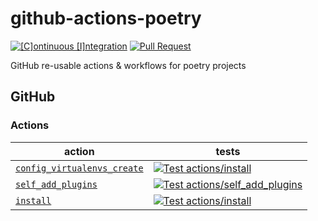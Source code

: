 # github-actions-poetry

[![[C]ontinuous [I]ntegration](https://github.com/percebus/github-actions-poetry/actions/workflows/always.yml/badge.svg)](https://github.com/percebus/github-actions-poetry/actions/workflows/always.yml) [![Pull Request](https://github.com/percebus/github-actions-poetry/actions/workflows/pull_request.yml/badge.svg?event=pull_request)](https://github.com/percebus/github-actions-poetry/actions/workflows/pull_request.yml)

GitHub re-usable actions &amp; workflows for poetry projects

## GitHub

### Actions

| action                                                                      | tests                                                                                                                                                                                                                                                        |
| --------------------------------------------------------------------------- | ------------------------------------------------------------------------------------------------------------------------------------------------------------------------------------------------------------------------------------------------------------ |
| [`config_virtualenvs_create`](./.github/actions/config_virtualenvs_create/) | [![Test actions/install](https://github.com/percebus/github-actions-poetry/actions/workflows/test_actions__install.yml/badge.svg)](https://github.com/percebus/github-actions-poetry/actions/workflows/test_actions__install.yml)                            |
| [`self_add_plugins`](./.github/actions/self_add_plugins/)                   | [![Test actions/self_add_plugins](https://github.com/percebus/github-actions-poetry/actions/workflows/test_actions__self_add_plugins.yml/badge.svg)](https://github.com/percebus/github-actions-poetry/actions/workflows/test_actions__self_add_plugins.yml) |
| [`install`](./.github/actions/install/)                                     | [![Test actions/install](https://github.com/percebus/github-actions-poetry/actions/workflows/test_actions__install.yml/badge.svg)](https://github.com/percebus/github-actions-poetry/actions/workflows/test_actions__install.yml)                            |

